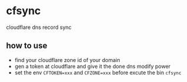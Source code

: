 # cfsync
cloudflare dns record sync

## how to use

- find your cloudflare zone id of your domain
- gen a token at cloudflare and give it the done dns modify power
- set the env `CFTOKEN=xxx` and `CFZONE=xxx` before excute the bin `cfsync`
